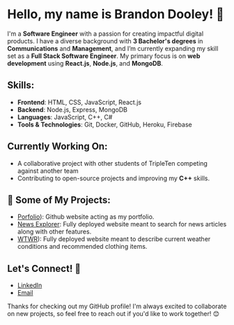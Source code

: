 # Hello, my name is Brandon Dooley! 👋

I'm a **Software Engineer** with a passion for creating impactful digital products. I have a diverse background with **3 Bachelor's degrees** in **Communications** and **Management**, and I’m currently expanding my skill set as a **Full Stack Software Engineer**. 
My primary focus is on **web development** using **React.js**, **Node.js**, and **MongoDB**.

## Skills:
- **Frontend**: HTML, CSS, JavaScript, React.js
- **Backend**: Node.js, Express, MongoDB
- **Languages**: JavaScript, C++, C#
- **Tools & Technologies**: Git, Docker, GitHub, Heroku, Firebase

## Currently Working On:
- A collaborative project with other students of TripleTen competing against another team
- Contributing to open-source projects and improving my **C++** skills.

## 📂 Some of My Projects:
- [Porfolio](https://bigredcoding.github.io/Portfolio/)): Github website acting as my portfolio.
- [News Explorer](https://www.newsexplorer.justlearning.net): Fully deployed website meant to search for news articles along with other features.
- [WTWR](https://www.newsexplorer.justlearning.net)): Fully deployed website meant to describe current weather conditions and recommended clothing items.

## Let's Connect! 🤝
- [LinkedIn](https://www.linkedin.com/in/brandon-roy-dooley/)
- [Email](brandonroydooley@gmail.com)

Thanks for checking out my GitHub profile! I'm always excited to collaborate on new projects, so feel free to reach out if you'd like to work together! 😊
